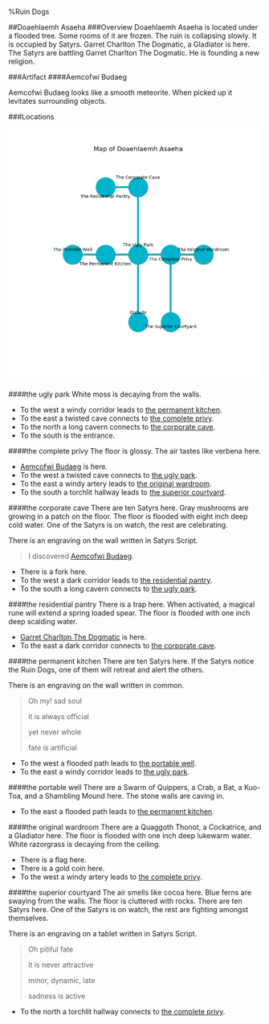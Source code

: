 %Ruin Dogs

##Doaehlaemh Asaeha
###Overview
Doaehlaemh Asaeha is located under a flooded tree. Some rooms of it are frozen. The ruin is collapsing slowly. It is occupied by Satyrs. <a name="Garret-Charlton-The-Dogmatic"></a>Garret Charlton The Dogmatic, a Gladiator is here. The Satyrs are battling Garret Charlton The Dogmatic. He  is founding a new religion. 



###Artifact
####<a name="Aemcofwi-Budaeg"></a>Aemcofwi Budaeg


Aemcofwi Budaeg looks like a smooth meteorite. When picked up it levitates surrounding objects. 





###Locations


![](../v2/images/Doaehlaemh-Asaeha.png)

####<a name="the-ugly-park"></a>the ugly park
White moss is decaying from the walls. 



* To the west a windy corridor leads to [the permanent kitchen](#the-permanent-kitchen).
* To the east a twisted cave connects to [the complete privy](#the-complete-privy).
* To the north a long cavern connects to [the corporate cave](#the-corporate-cave).
* To the south is the entrance.


####<a name="the-complete-privy"></a>the complete privy
The floor is glossy. The air tastes like verbena here. 



* [Aemcofwi Budaeg](#Aemcofwi-Budaeg) is here.
* To the west a twisted cave connects to [the ugly park](#the-ugly-park).
* To the east a windy artery leads to [the original wardroom](#the-original-wardroom).
* To the south a torchlit hallway leads to [the superior courtyard](#the-superior-courtyard).


####<a name="the-corporate-cave"></a>the corporate cave
There are ten Satyrs here. Gray mushrooms are growing in a patch on the floor. The floor is flooded with eight inch deep cold water. One of the Satyrs is on watch, the rest are celebrating. 

There is an engraving on the wall written in Satyrs Script. 

> I discovered [Aemcofwi Budaeg](#Aemcofwi-Budaeg).
>


* There is a fork here.
* To the west a dark corridor leads to [the residential pantry](#the-residential-pantry).
* To the south a long cavern connects to [the ugly park](#the-ugly-park).


####<a name="the-residential-pantry"></a>the residential pantry
There is a trap here. When activated, a magical rune will extend a spring loaded spear. The floor is flooded with one inch deep scalding water. 



* [Garret Charlton The Dogmatic](#Garret-Charlton-The-Dogmatic) is here.
* To the east a dark corridor connects to [the corporate cave](#the-corporate-cave).


####<a name="the-permanent-kitchen"></a>the permanent kitchen
There are ten Satyrs here. If the Satyrs notice the Ruin Dogs, one of them will retreat and alert the others. 

There is an engraving on the wall written in common. 

> Oh my! sad soul
>
> it is always official
>
> yet never whole
>
> fate is artificial
>


* To the west a flooded path leads to [the portable well](#the-portable-well).
* To the east a windy corridor leads to [the ugly park](#the-ugly-park).


####<a name="the-portable-well"></a>the portable well
There are a Swarm of Quippers, a Crab, a Bat, a Kuo-Toa, and a Shambling Mound here. The stone walls are caving in. 



* To the east a flooded path leads to [the permanent kitchen](#the-permanent-kitchen).


####<a name="the-original-wardroom"></a>the original wardroom
There are a Quaggoth Thonot, a Cockatrice, and a Gladiator here. The floor is flooded with one inch deep lukewarm water. White razorgrass is decaying from the ceiling. 



* There is a flag here.
* There is a gold coin here.
* To the west a windy artery leads to [the complete privy](#the-complete-privy).


####<a name="the-superior-courtyard"></a>the superior courtyard
The air smells like cocoa here. Blue ferns are swaying from the walls. The floor is cluttered with rocks. There are ten Satyrs here. One of the Satyrs is on watch, the rest are fighting amongst themselves. 

There is an engraving on a tablet written in Satyrs Script. 

> Oh pitiful fate
>
> it is never attractive
>
> minor, dynamic, late
>
> sadness is active
>


* To the north a torchlit hallway connects to [the complete privy](#the-complete-privy).


